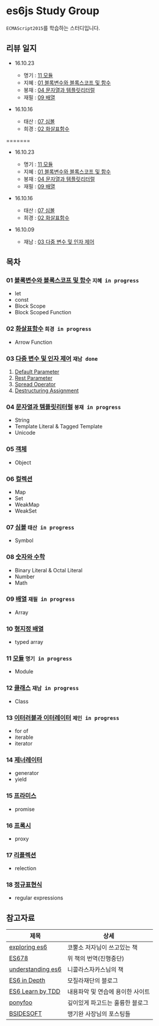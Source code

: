 # es6js Study Group

`ECMAScript2015`를 학습하는 스터디입니다.

## 리뷰 일지

- 16.10.23
  - 명기 : [11 모듈](/11%20모듈/README.md)
  - 지혜 : [01 블록변수와 블록스코프 및 함수](/01%20블록변수와%20블록스코프%20및%20함수/1-1_Block%20Variable.md)
  - 봉재 : [04 문자열과 템플릿리터럴](/04%20문자열과%20템플릿리터럴/README.md)
  - 재필 : [09 배열](/09%20배열/README.md)

- 16.10.16
  - 태산 : [07 심볼](/07%20심볼/README.md)
  - 희경 : [02 화살표함수](/02%20화살표함수/README.md)

=======
- 16.10.23
  - 명기 : [11 모듈](/11%20모듈/README.md)
  - 지혜 : [01 블록변수와 블록스코프 및 함수](01%20블록변수와%20블록스코프%20및%20함수/1-1_Block%20Variable.md)
  - 봉재 : [04 문자열과 템플릿리터럴](04%20문자열과%20템플릿리터럴/README.md)
  - 재필 : [09 배열](/09%20배열/README.md)

- 16.10.16
  - 태산 : [07 심볼](/07%20심볼/README.md)
  - 희경 : [02 화살표함수](/02%20화살표함수/README.md)

- 16.10.09
  - 재남 : [03 다중 변수 및 인자 제어](/03%20다중%20변수%20및%20인자%20제어/README.md)


## 목차

### 01 [블록변수와 블록스코프 및 함수](/01%20블록변수와%20블록스코프%20및%20함수) `지혜 in progress`
  + let
  + const
  + Block Scope
  + Block Scoped Function

### 02 [화살표함수](/02%20화살표함수) `희경 in progress`
  + Arrow Function

### 03 [다중 변수 및 인자 제어](/03%20다중%20변수%20및%20인자%20제어) `재남 done`
  1. [Default Parameter](./03%20다중%20변수%20및%20인자%20제어/3-1_Default%20Parameter.md)
  2. [Rest Parameter](./03%20다중%20변수%20및%20인자%20제어/3-2_Rest%20Parameter.md)
  3. [Spread Operator](./03%20다중%20변수%20및%20인자%20제어/3-3_Spread%20Operator.md)
  4. [Destructuring Assignment](./03%20다중%20변수%20및%20인자%20제어/3-4_Destructuring.md)

### 04 [문자열과 템플릿리터럴](/04%20문자열과%20템플릿리터럴) `봉재 in progress`
  + String
  + Template Literal &amp; Tagged Template
  + Unicode

### 05 [객체](/05%20객체)
  + Object

### 06 [컬렉션](/06%20컬렉션)
  + Map
  + Set
  + WeakMap
  + WeakSet

### 07 [심볼](/07%20심볼)  `태산 in progress`
  + Symbol

### 08 [숫자와 수학](/08%20숫자와%20수학)
  + Binary Literal &amp; Octal Literal
  + Number
  + Math

### 09 [배열](/09%20배열) `재필 in progress`
  + Array

### 10 [형지정 배열](/10%20형지정%20배열)
  + typed array

### 11 [모듈](/11%20모듈) `명기 in progress`
  + Module

### 12 [클래스](/12%20클래스) `재남 in progress`
  + Class

### 13 [이터러블과 이터레이터](/13%20이터러블과%20이터레이터) `제인 in progress`
  + for of
  + iterable
  + iterator

### 14 [제너레이터](/14%20제너레이터)
  + generator
  + yield

### 15 [프라미스](/15%20프라미스)
  + promise

### 16 [프록시](/16%20프록시)
  + proxy

### 17 [리플렉션](/17%20리플렉션)
  + relection

### 18 [정규표현식](/18%20정규표현식)
  + regular expressions


## 참고자료

|제목|상세|
|---|---|
| [exploring es6](http://exploringjs.com/es6/) | 코뿔소 저자님이 쓰고있는 책 |
| [ES678](https://github.com/ES678/Exploring-ES6) | 위 책의 번역(진행중단) |
| [understanding es6](https://leanpub.com/understandinges6/read/) | 니콜라스자카스님의 책 |
| [ES6 in Depth](http://hacks.mozilla.or.kr/category/es6-in-depth/) | 모질라재단의 블로그 |
| [ES6 Learn by TDD](http://es6katas.org/) | 내용파악 및 연습에 용이한 사이트 |
| [ponyfoo](https://ponyfoo.com/articles/search/es6) | 깊이있게 파고드는 훌륭한 블로그 |
| [BSIDESOFT](http://www.bsidesoft.com/?cat=29) | 맹기완 사장님의 포스팅들 |
